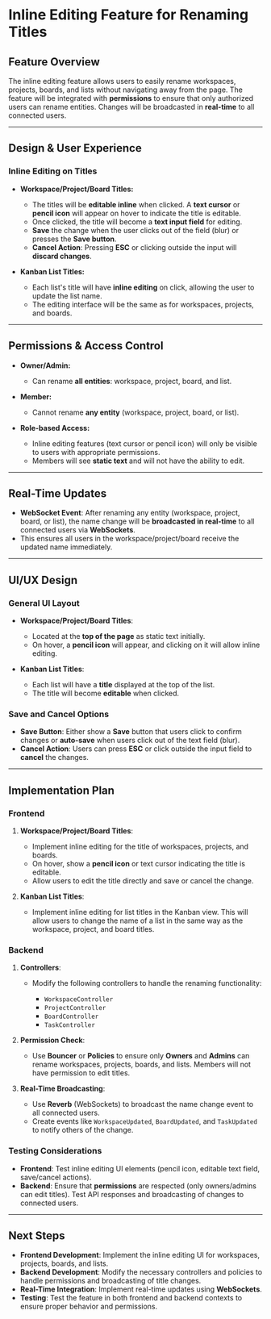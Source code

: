 # Inline Editing Feature for Renaming Titles

## **Feature Overview**

The inline editing feature allows users to easily rename workspaces, projects, boards, and lists without navigating away from the page. The feature will be integrated with **permissions** to ensure that only authorized users can rename entities. Changes will be broadcasted in **real-time** to all connected users.

---

## **Design & User Experience**

### **Inline Editing on Titles**

* **Workspace/Project/Board Titles:**

  * The titles will be **editable inline** when clicked. A **text cursor** or **pencil icon** will appear on hover to indicate the title is editable.
  * Once clicked, the title will become a **text input field** for editing.
  * **Save** the change when the user clicks out of the field (blur) or presses the **Save button**.
  * **Cancel Action**: Pressing **ESC** or clicking outside the input will **discard changes**.

* **Kanban List Titles:**

  * Each list's title will have **inline editing** on click, allowing the user to update the list name.
  * The editing interface will be the same as for workspaces, projects, and boards.

---

## **Permissions & Access Control**

* **Owner/Admin:**

  * Can rename **all entities**: workspace, project, board, and list.
* **Member:**

  * Cannot rename **any entity** (workspace, project, board, or list).
* **Role-based Access:**

  * Inline editing features (text cursor or pencil icon) will only be visible to users with appropriate permissions.
  * Members will see **static text** and will not have the ability to edit.

---

## **Real-Time Updates**

* **WebSocket Event**: After renaming any entity (workspace, project, board, or list), the name change will be **broadcasted in real-time** to all connected users via **WebSockets**.
* This ensures all users in the workspace/project/board receive the updated name immediately.

---

## **UI/UX Design**

### **General UI Layout**

* **Workspace/Project/Board Titles**:

  * Located at the **top of the page** as static text initially.
  * On hover, a **pencil icon** will appear, and clicking on it will allow inline editing.
* **Kanban List Titles**:

  * Each list will have a **title** displayed at the top of the list.
  * The title will become **editable** when clicked.

### **Save and Cancel Options**

* **Save Button**: Either show a **Save** button that users click to confirm changes or **auto-save** when users click out of the text field (blur).
* **Cancel Action**: Users can press **ESC** or click outside the input field to **cancel** the changes.

---

## **Implementation Plan**

### **Frontend**

1. **Workspace/Project/Board Titles**:

   * Implement inline editing for the title of workspaces, projects, and boards.
   * On hover, show a **pencil icon** or text cursor indicating the title is editable.
   * Allow users to edit the title directly and save or cancel the change.

2. **Kanban List Titles**:

   * Implement inline editing for list titles in the Kanban view. This will allow users to change the name of a list in the same way as the workspace, project, and board titles.

### **Backend**

1. **Controllers**:

   * Modify the following controllers to handle the renaming functionality:

     * `WorkspaceController`
     * `ProjectController`
     * `BoardController`
     * `TaskController`

2. **Permission Check**:

   * Use **Bouncer** or **Policies** to ensure only **Owners** and **Admins** can rename workspaces, projects, boards, and lists. Members will not have permission to edit titles.

3. **Real-Time Broadcasting**:

   * Use **Reverb** (WebSockets) to broadcast the name change event to all connected users.
   * Create events like `WorkspaceUpdated`, `BoardUpdated`, and `TaskUpdated` to notify others of the change.

### **Testing Considerations**

* **Frontend**: Test inline editing UI elements (pencil icon, editable text field, save/cancel actions).
* **Backend**: Ensure that **permissions** are respected (only owners/admins can edit titles). Test API responses and broadcasting of changes to connected users.

---

## **Next Steps**

* **Frontend Development**: Implement the inline editing UI for workspaces, projects, boards, and lists.
* **Backend Development**: Modify the necessary controllers and policies to handle permissions and broadcasting of title changes.
* **Real-Time Integration**: Implement real-time updates using **WebSockets**.
* **Testing**: Test the feature in both frontend and backend contexts to ensure proper behavior and permissions.

